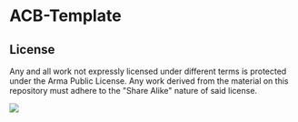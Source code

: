 # ACB-Template

## License
Any and all work not expressly licensed under different terms is protected under the Arma Public License. Any work derived from the material on this repository must adhere to the "Share Alike" nature of said license.

<a rel="license" href="https://www.bistudio.com/community/licenses/arma-public-license-share-alike" target="_blank" ><img src="https://www.bistudio.com/assets/img/licenses/APL-SA.png" ></a>
